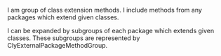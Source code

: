 I am group of class extension methods. I include methods from any packages which extend given classes.

I can be expanded by subgroups of each package which extends given classes. These subgroups are represented by ClyExternalPackageMethodGroup.